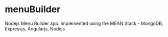 # menuBuilder
Nodejs Menu Builder app. Implemented using the MEAN Stack - MongoDB, Expressjs, Angularjs, Nodejs
